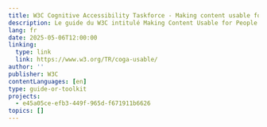 ```yaml
---
title: W3C Cognitive Accessibility Taskforce - Making content usable for people with cognitive and learning disabilities
description: Le guide du W3C intitulé Making Content Usable for People with Cognitive and Learning Disabilities (Rendre le contenu utilisable pour les personnes souffrant de troubles cognitifs et d'apprentissage) propose des recommandations visant à améliorer l'accessibilité du web pour les personnes souffrant de troubles cognitifs et d'apprentissage. Les principaux conseils portent sur l'utilisation d'un langage clair, d'une conception cohérente, de fonctions d'assistance telles que la synthèse vocale et la fourniture d'un retour d'information clair et d'une récupération des erreurs. Ces pratiques contribuent à créer des environnements numériques plus inclusifs.
lang: fr
date: 2025-05-06T12:00:00
linking:
  type: link
  link: https://www.w3.org/TR/coga-usable/
author: ''
publisher: W3C
contentLanguages: [en]
type: guide-or-toolkit
projects:
  - e45a05ce-efb3-449f-965d-f671911b6626
topics: []
---
```

